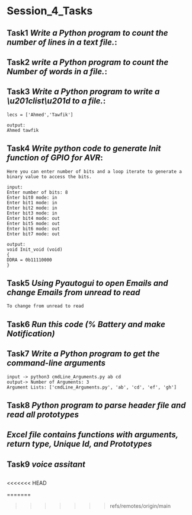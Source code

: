 # Session_4_Tasks

## Task1 *Write a Python program to count the number of lines in a text file.*:

## Task2 *write a Python program to count the Number of words in a file.*:

## Task3 *Write a Python program to write a \u201clist\u201d to a file.*:
```
lecs = ['Ahmed','Tawfik']
```
```
output:
Ahmed tawfik
```
##
## Task4 *Write python code to generate Init function of GPIO for AVR*:

```
Here you can enter number of bits and a loop iterate to generate a binary value to access the bits.
```

```
input:
Enter number of bits: 8
Enter bit0 mode: in
Enter bit1 mode: in
Enter bit2 mode: in
Enter bit3 mode: in
Enter bit4 mode: out
Enter bit5 mode: out
Enter bit6 mode: out
Enter bit7 mode: out
```
```
output:
void Init_void (void)
{
DDRA = 0b11110000
}
```
##
## Task5 *Using Pyautogui to open Emails and change Emails from unread to read*

```
To change from unread to read
```
##
## Task6 *Run this code (% Battery and make Notification)*
##
## Task7 *Write a Python program to get the command-line arguments*
```
input -> python3 cmdLine_Arguments.py ab cd 
output-> Number of Arguments: 3
Argument Lists: ['cmdLine_Arguments.py', 'ab', 'cd', 'ef', 'gh']
```
##
## Task8 *Python program to parse header file and read all prototypes*


## *Excel file contains functions with arguments, return type, Unique Id, and Prototypes*


##
## Task9 *voice assitant*

##


<<<<<<< HEAD

=======
>>>>>>> refs/remotes/origin/main